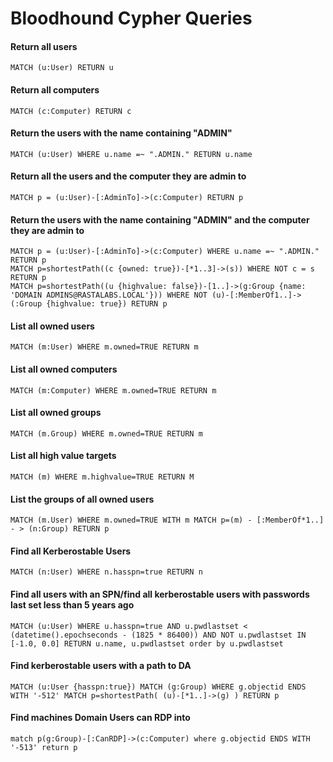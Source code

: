 # Bloodhound Cypher Queries

#### Return all users&#x20;

```
MATCH (u:User) RETURN u 
```

#### Return all computers&#x20;

```
MATCH (c:Computer) RETURN c
```

#### Return the users with the name containing "ADMIN"

```
MATCH (u:User) WHERE u.name =~ ".ADMIN." RETURN u.name
```

#### Return all the users and the computer they are admin to

```
MATCH p = (u:User)-[:AdminTo]->(c:Computer) RETURN p
```

#### Return the users with the name containing "ADMIN" and the computer they are admin to

```
MATCH p = (u:User)-[:AdminTo]->(c:Computer) WHERE u.name =~ ".ADMIN." RETURN p 
MATCH p=shortestPath((c {owned: true})-[*1..3]->(s)) WHERE NOT c = s RETURN p 
MATCH p=shortestPath((u {highvalue: false})-[1..]->(g:Group {name: 'DOMAIN ADMINS@RASTALABS.LOCAL'})) WHERE NOT (u)-[:MemberOf1..]->(:Group {highvalue: true}) RETURN p
```

#### List all owned users&#x20;

```
MATCH (m:User) WHERE m.owned=TRUE RETURN m
```

#### List all owned computers&#x20;

```
MATCH (m:Computer) WHERE m.owned=TRUE RETURN m
```

#### List all owned groups&#x20;

```
MATCH (m.Group) WHERE m.owned=TRUE RETURN m
```

#### List all high value targets&#x20;

```
MATCH (m) WHERE m.highvalue=TRUE RETURN M
```

#### List the groups of all owned users

```
MATCH (m.User) WHERE m.owned=TRUE WITH m MATCH p=(m) - [:MemberOf*1..] - > (n:Group) RETURN p
```

#### Find all Kerberostable Users

```
MATCH (n:User) WHERE n.hasspn=true RETURN n
```

#### Find all users with an SPN/find all kerberostable users with passwords last set less than 5 years ago&#x20;

```
MATCH (u:User) WHERE u.hasspn=true AND u.pwdlastset < (datetime().epochseconds - (1825 * 86400)) AND NOT u.pwdlastset IN [-1.0, 0.0] RETURN u.name, u.pwdlastset order by u.pwdlastset
```

#### Find kerberostable users with a path to DA

```
MATCH (u:User {hasspn:true}) MATCH (g:Group) WHERE g.objectid ENDS WITH '-512' MATCH p=shortestPath( (u)-[*1..]->(g) ) RETURN p
```

#### Find machines Domain Users can RDP into&#x20;

```
match p(g:Group)-[:CanRDP]->(c:Computer) where g.objectid ENDS WITH '-513' return p
```

